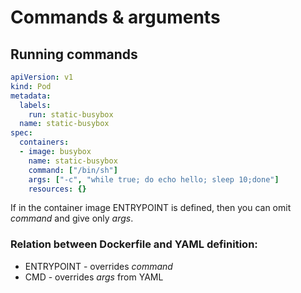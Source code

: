 # Commands & arguments


## Running commands
```yaml
apiVersion: v1
kind: Pod
metadata:
  labels:
    run: static-busybox
  name: static-busybox
spec:
  containers:
  - image: busybox
    name: static-busybox
    command: ["/bin/sh"]
    args: ["-c", "while true; do echo hello; sleep 10;done"]
    resources: {}
```

If in the container image ENTRYPOINT is defined, then you can omit _command_ and give only _args_.

### Relation between Dockerfile and YAML definition:
* ENTRYPOINT - overrides _command_ 
* CMD - overrides _args_ from YAML